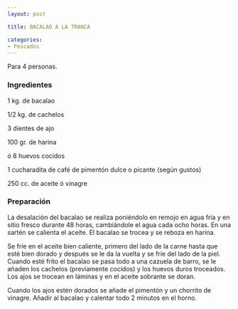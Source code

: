 ```yaml
---
layout: post

title: BACALAO A LA TRANCA

categories:
- Pescados
---
```

Para 4 personas.

<h3>Ingredientes</h3>
1 kg. de bacalao

1/2 kg. de cachelos

3 dientes de ajo

100 gr. de harina

ó 8 huevos cocidos

1 cucharadita de café de pimentón dulce o picante (según gustos)

250 cc. de aceite ó vinagre

<h3>Preparación</h3>
La desalación del bacalao se realiza poniéndolo en remojo en agua fría y en sitio fresco durante 48 horas, cambiándole el agua cada ocho horas. En una sartén se calienta el aceite. El bacalao se trocea y se reboza en harina.

Se fríe en el aceite bien caliente, primero del lado de la carne hasta que esté bien dorado y después se le da la vuelta y se fríe del lado de la piel. Cuando esté frito el bacalao se pasa todo a una cazuela de barro, se le añaden los cachelos (previamente cocidos) y los huevos duros troceados. Los ajos se trocean en láminas y en el aceite sobrante se doran.

Cuando los ajos estén dorados se añade el pimentón y un chorrito de vinagre. Añadir al bacalao y calentar todo 2 minutos en el horno.